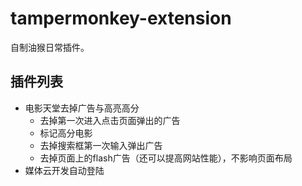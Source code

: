 # tampermonkey-extension
自制油猴日常插件。

## 插件列表

 - 电影天堂去掉广告与高亮高分
    - 去掉第一次进入点击页面弹出的广告
    - 标记高分电影
    - 去掉搜索框第一次输入弹出广告
    - 去掉页面上的flash广告（还可以提高网站性能），不影响页面布局
 - 媒体云开发自动登陆

